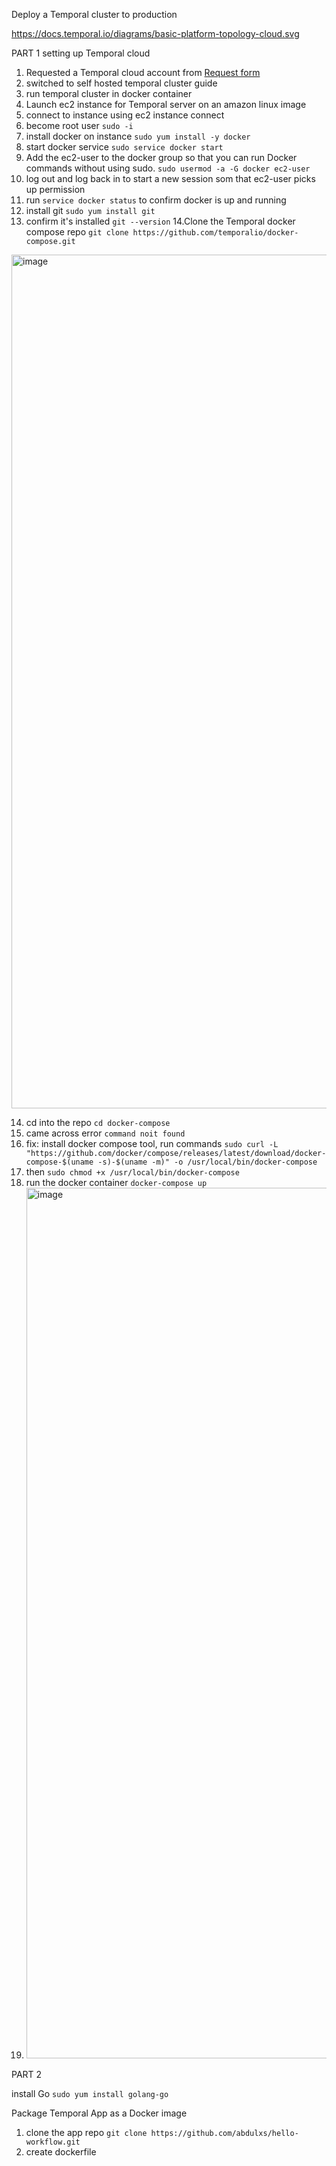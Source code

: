 Deploy a Temporal cluster to production

https://docs.temporal.io/diagrams/basic-platform-topology-cloud.svg

PART 1
setting up Temporal cloud

1. Requested a Temporal cloud account from [Request form](https://pages.temporal.io/cloud-request-access)
2. switched to self hosted temporal cluster guide
3. run temporal cluster in docker container
4. Launch ec2 instance for Temporal server on an amazon linux image
5. connect to instance using ec2 instance connect
6. become root user `sudo -i`
7. install docker on instance `sudo yum install -y docker`
8. start docker service `sudo service docker start`
9. Add the ec2-user to the docker group so that you can run Docker commands without using sudo. `sudo usermod -a -G docker ec2-user`
10. log out and log back in to start a new session som that ec2-user picks up permission
11. run `service docker status` to confirm docker is up and running
12. install git `sudo yum install git`
13. confirm it's installed `git --version`
14.Clone the Temporal docker compose repo ` git clone https://github.com/temporalio/docker-compose.git ` 
 <img width="1366" alt="image" src="https://github.com/abdulxs/hello-workflow/assets/18741380/53a39f7a-3502-4e37-95e0-7b12fdeda5f0">

14. cd into the repo `cd docker-compose`
15. came across error `command noit found`
16. fix: install docker compose tool, run commands `sudo curl -L "https://github.com/docker/compose/releases/latest/download/docker-compose-$(uname -s)-$(uname -m)" -o /usr/local/bin/docker-compose`
17. then `sudo chmod +x /usr/local/bin/docker-compose`
18. run the docker container `docker-compose up`
19. <img width="1393" alt="image" src="https://github.com/abdulxs/hello-workflow/assets/18741380/d0462587-57d9-4116-91d3-3637288d35fe">

PART 2

install Go
`sudo yum install golang-go`

Package Temporal App as a Docker image

1. clone the app repo `git clone https://github.com/abdulxs/hello-workflow.git`
2. create dockerfile 
